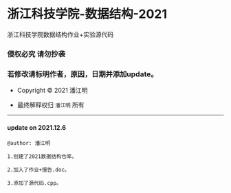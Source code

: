 # 浙江科技学院-数据结构-2021
浙江科技学院数据结构作业+实验源代码

### 侵权必究 请勿抄袭

### 若修改请标明作者，原因，日期并添加update。

- Copyright © 2021 潘江明

- 最终解释权归 `潘江明` 所有

*******

#### update on 2021.12.6 

```@author: 潘江明```
```
1.创建了2021数据结构仓库。

2.加入了作业+报告.doc。

3.添加了源代码.cpp。
```
